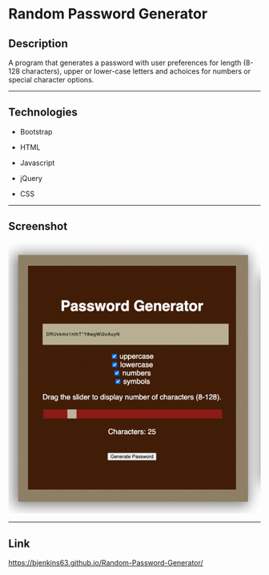 # Random Password Generator

## Description

A program that generates a password with user preferences for length (8-128 characters), upper or lower-case letters and achoices for numbers or special character options.  
______

## Technologies

* Bootstrap

* HTML

* Javascript

* jQuery

* CSS

_________

## Screenshot

![](passwordGen.png)


_________

## Link

https://bjenkins63.github.io/Random-Password-Generator/